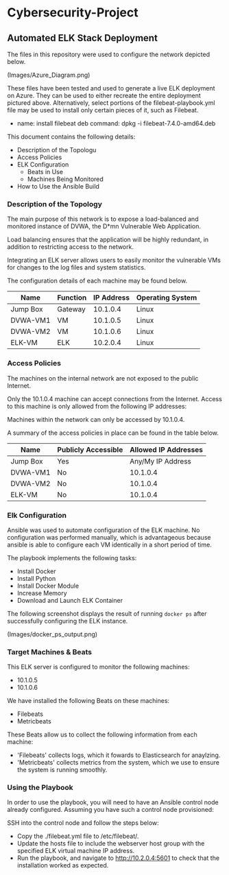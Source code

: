 # Cybersecurity-Project
## Automated ELK Stack Deployment

The files in this repository were used to configure the network depicted below.

(Images/Azure_Diagram.png)

These files have been tested and used to generate a live ELK deployment on Azure. They can be used to either recreate the entire deployment pictured above. Alternatively, select portions of the filebeat-playbook.yml file may be used to install only certain pieces of it, such as Filebeat.

- name: install filebeat deb
    command: dpkg -i filebeat-7.4.0-amd64.deb

This document contains the following details:
- Description of the Topologu
- Access Policies
- ELK Configuration
  - Beats in Use
  - Machines Being Monitored
- How to Use the Ansible Build


### Description of the Topology

The main purpose of this network is to expose a load-balanced and monitored instance of DVWA, the D*mn Vulnerable Web Application.

Load balancing ensures that the application will be highly redundant, in addition to restricting access to the network.

Integrating an ELK server allows users to easily monitor the vulnerable VMs for changes to the log files and system statistics.

The configuration details of each machine may be found below.


| Name     | Function | IP Address | Operating System |
|----------|----------|------------|------------------|
| Jump Box | Gateway  | 10.1.0.4   | Linux            |
| DVWA-VM1 | VM       | 10.1.0.5   | Linux            |
| DVWA-VM2 | VM       | 10.1.0.6   | Linux            |
| ELK-VM   | ELK      | 10.2.0.4   | Linux            |

### Access Policies

The machines on the internal network are not exposed to the public Internet. 

Only the 10.1.0.4 machine can accept connections from the Internet. Access to this machine is only allowed from the following IP addresses:

Machines within the network can only be accessed by 10.1.0.4.

A summary of the access policies in place can be found in the table below.

| Name     | Publicly Accessible | Allowed IP Addresses |
|----------|---------------------|----------------------|
| Jump Box | Yes                 | Any/My IP Address    |
| DVWA-VM1 | No                  | 10.1.0.4             |
| DVWA-VM2 | No                  | 10.1.0.4             |
| ELK-VM   | No                  | 10.1.0.4             |

### Elk Configuration

Ansible was used to automate configuration of the ELK machine. No configuration was performed manually, which is advantageous because ansible is able to configure each VM identically in a short period of time. 

The playbook implements the following tasks:
- Install Docker
- Install Python
- Install Docker Module
- Increase Memory
- Download and Launch ELK Container

The following screenshot displays the result of running `docker ps` after successfully configuring the ELK instance.

(Images/docker_ps_output.png)

### Target Machines & Beats
This ELK server is configured to monitor the following machines:
- 10.1.0.5
- 10.1.0.6

We have installed the following Beats on these machines:
- Filebeats
- Metricbeats

These Beats allow us to collect the following information from each machine:
- 'Filebeats' collects logs, which it fowards to Elasticsearch for anaylzing.
- 'Metricbeats' collects metrics from the system, which we use to ensure the system is running smoothly.

### Using the Playbook
In order to use the playbook, you will need to have an Ansible control node already configured. Assuming you have such a control node provisioned: 

SSH into the control node and follow the steps below:
- Copy the ./filebeat.yml file to /etc/filebeat/.
- Update the hosts file to include the webserver host group with the specified ELK virtual machine IP address.
- Run the playbook, and navigate to http://10.2.0.4:5601 to check that the installation worked as expected.
